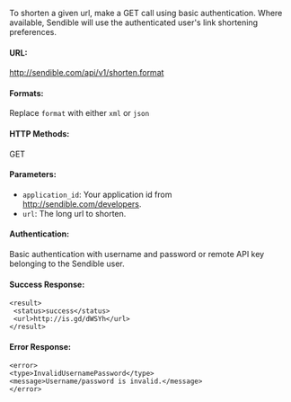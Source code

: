 To shorten a given url, make a GET call using basic authentication. Where available, Sendible will use the authenticated user's link shortening preferences.

#### URL: ####
http://sendible.com/api/v1/shorten.format

#### Formats: ####
Replace `format` with either `xml` or `json`

#### HTTP Methods: ####
GET

#### Parameters: ####
  * `application_id`: Your application id from http://sendible.com/developers.
  * `url`: The long url to shorten.

#### Authentication: ####
Basic authentication with username and password or remote API key belonging to the Sendible user.

#### Success Response: ####
```
<result>
 <status>success</status>
 <url>http://is.gd/dWSYh</url>
</result>
```

#### Error Response: ####
```
<error>
<type>InvalidUsernamePassword</type>
<message>Username/password is invalid.</message>
</error>
```